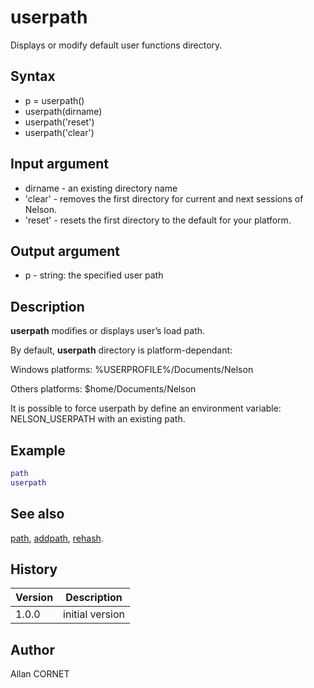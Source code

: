 

# userpath

Displays or modify default user functions directory.

## Syntax

- p = userpath()
- userpath(dirname)
- userpath('reset')
- userpath('clear')

## Input argument

 - dirname - an existing directory name
 - 'clear' - removes the first directory for current and next sessions of Nelson.
 - 'reset' - resets the first directory to the default for your platform.

## Output argument

 - p - string: the specified user path

## Description


  <p><b>userpath</b> modifies or displays user’s load path.</p>
  <p>By default, <b>userpath</b> directory is platform-dependant:</p>
  <p>Windows platforms: %USERPROFILE%/Documents/Nelson</p>
  <p>Others platforms: $home/Documents/Nelson</p>
  <p>It is possible to force userpath by define an environment variable: NELSON_USERPATH with an existing path.</p>


## Example

```matlab
path
userpath
```

## See also

[path](path.md), [addpath](addpath.md), [rehash](rehash.md).
## History

|Version|Description|
|------|------|
|1.0.0|initial version|


## Author

Allan CORNET



